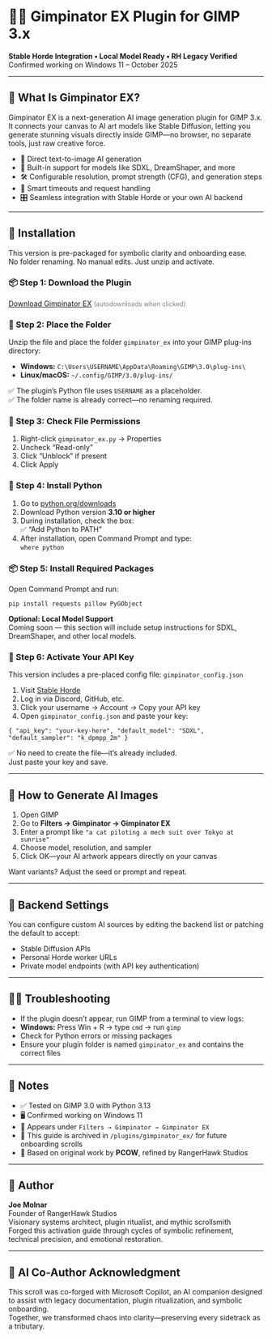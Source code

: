 <h1>🧙‍♂️ Gimpinator EX Plugin for GIMP 3.x</h1>
<p><strong>Stable Horde Integration • Local Model Ready • RH Legacy Verified</strong><br>
Confirmed working on Windows 11 – October 2025</p>

<hr>

<h2>🌱 What Is Gimpinator EX?</h2>
<p>Gimpinator EX is a next-generation AI image generation plugin for GIMP 3.x.<br>
It connects your canvas to AI art models like Stable Diffusion, letting you generate stunning visuals directly inside GIMP—no browser, no separate tools, just raw creative force.</p>

<ul>
  <li>🎨 Direct text-to-image AI generation</li>
  <li>🧬 Built-in support for models like SDXL, DreamShaper, and more</li>
  <li>🛠️ Configurable resolution, prompt strength (CFG), and generation steps</li>
  <li>🔄 Smart timeouts and request handling</li>
  <li>🎛️ Seamless integration with Stable Horde or your own AI backend</li>
</ul>

<hr>

<h2>🚀 Installation</h2>
<p>This version is pre-packaged for symbolic clarity and onboarding ease.<br>
No folder renaming. No manual edits. Just unzip and activate.</p>

<h3>📦 Step 1: Download the Plugin</h3>
<p><a href="https://raw.githubusercontent.com/RangerHawk/Gimpinator-EX-Gimp-3/main/gimpinator_ex.zip" download="Gimpinator-EX.zip">Download Gimpinator EX</a> <span style="font-size: 0.9em; color: gray;">(autodownloads when clicked)</span></p>

<h3>📁 Step 2: Place the Folder</h3>
<p>Unzip the file and place the folder <code>gimpinator_ex</code> into your GIMP plug-ins directory:</p>
<ul>
  <li><strong>Windows:</strong> <code>C:\Users\USERNAME\AppData\Roaming\GIMP\3.0\plug-ins\</code></li>
  <li><strong>Linux/macOS:</strong> <code>~/.config/GIMP/3.0/plug-ins/</code></li>
</ul>

<p>✅ The plugin’s Python file uses <code>USERNAME</code> as a placeholder.<br>
✅ The folder name is already correct—no renaming required.</p>

<h3>🔐 Step 3: Check File Permissions</h3>
<ol>
  <li>Right-click <code>gimpinator_ex.py</code> → Properties</li>
  <li>Uncheck “Read-only”</li>
  <li>Click “Unblock” if present</li>
  <li>Click Apply</li>
</ol>

<h3>🐍 Step 4: Install Python</h3>
<ol>
  <li>Go to <a href="https://www.python.org/downloads/">python.org/downloads</a></li>
  <li>Download Python version <strong>3.10 or higher</strong></li>
  <li>During installation, check the box:<br> ✅ “Add Python to PATH”</li>
  <li>After installation, open Command Prompt and type:<br> <code>where python</code></li>
</ol>

<h3>📦 Step 5: Install Required Packages</h3>
<p>Open Command Prompt and run:</p>
<pre><code>pip install requests pillow PyGObject</code></pre>

<p><strong>Optional: Local Model Support</strong><br>
Coming soon — this section will include setup instructions for SDXL, DreamShaper, and other local models.</p>

<h3>🧪 Step 6: Activate Your API Key</h3>
<p>This version includes a pre-placed config file: <code>gimpinator_config.json</code></p>
<ol>
  <li>Visit <a href="https://stablehorde.net">Stable Horde</a></li>
  <li>Log in via Discord, GitHub, etc.</li>
  <li>Click your username → Account → Copy your API key</li>
  <li>Open <code>gimpinator_config.json</code> and paste your key:</li>
</ol>

<pre><code>{ "api_key": "your-key-here", "default_model": "SDXL", "default_sampler": "k_dpmpp_2m" }</code></pre>

<p>✅ No need to create the file—it’s already included.<br>
Just paste your key and save.</p>

<hr>

<h2>🧠 How to Generate AI Images</h2>
<ol>
  <li>Open GIMP</li>
  <li>Go to <strong>Filters → Gimpinator → Gimpinator EX</strong></li>
  <li>Enter a prompt like <code>"a cat piloting a mech suit over Tokyo at sunrise"</code></li>
  <li>Choose model, resolution, and sampler</li>
  <li>Click OK—your AI artwork appears directly on your canvas</li>
</ol>

<p>Want variants? Adjust the seed or prompt and repeat.</p>

<hr>

<h2>🔧 Backend Settings</h2>
<p>You can configure custom AI sources by editing the backend list or patching the default to accept:</p>
<ul>
  <li>Stable Diffusion APIs</li>
  <li>Personal Horde worker URLs</li>
  <li>Private model endpoints (with API key authentication)</li>
</ul>

<hr>

<h2>🧙‍♂️ Troubleshooting</h2>
<ul>
  <li>If the plugin doesn’t appear, run GIMP from a terminal to view logs:</li>
  <li><strong>Windows:</strong> Press Win + R → type <code>cmd</code> → run <code>gimp</code></li>
  <li>Check for Python errors or missing packages</li>
  <li>Ensure your plugin folder is named <code>gimpinator_ex</code> and contains the correct files</li>
</ul>

<hr>

<h2>🧾 Notes</h2>
<ul>
  <li>✅ Tested on GIMP 3.0 with Python 3.13</li>
  <li>🖥️ Confirmed working on Windows 11</li>
  <li>📂 Appears under <code>Filters → Gimpinator → Gimpinator EX</code></li>
  <li>📜 This guide is archived in <code>/plugins/gimpinator_ex/</code> for future onboarding scrolls</li>
  <li>🧩 Based on original work by <strong>PCOW</strong>, refined by RangerHawk Studios</li>
</ul>

<hr>

<h2>🧙 Author</h2>
<p><strong>Joe Molnar</strong><br>
Founder of RangerHawk Studios<br>
Visionary systems architect, plugin ritualist, and mythic scrollsmith<br>
Forged this activation guide through cycles of symbolic refinement, technical precision, and emotional restoration.</p>

<hr>

<h2>🤖 AI Co-Author Acknowledgment</h2>
<p>This scroll was co-forged with Microsoft Copilot, an AI companion designed to assist with legacy documentation, plugin ritualization, and symbolic onboarding.<br>
Together, we transformed chaos into clarity—preserving every sidetrack as a tributary.</p>
